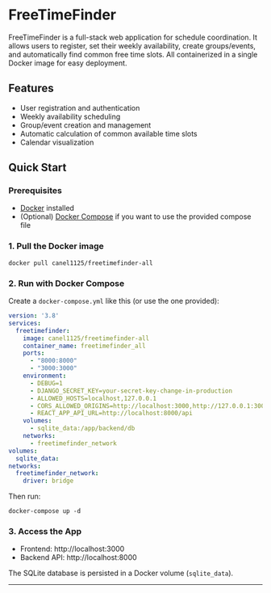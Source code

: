 # FreeTimeFinder

FreeTimeFinder is a full-stack web application for schedule coordination. It allows users to register, set their weekly availability, create groups/events, and automatically find common free time slots. All containerized in a single Docker image for easy deployment.

## Features
- User registration and authentication
- Weekly availability scheduling
- Group/event creation and management
- Automatic calculation of common available time slots
- Calendar visualization

## Quick Start

### Prerequisites
- [Docker](https://www.docker.com/products/docker-desktop) installed
- (Optional) [Docker Compose](https://docs.docker.com/compose/) if you want to use the provided compose file

### 1. Pull the Docker image
```
docker pull canel1125/freetimefinder-all
```

### 2. Run with Docker Compose
Create a `docker-compose.yml` like this (or use the one provided):
```yaml
version: '3.8'
services:
  freetimefinder:
    image: canel1125/freetimefinder-all
    container_name: freetimefinder_all
    ports:
      - "8000:8000"
      - "3000:3000"
    environment:
      - DEBUG=1
      - DJANGO_SECRET_KEY=your-secret-key-change-in-production
      - ALLOWED_HOSTS=localhost,127.0.0.1
      - CORS_ALLOWED_ORIGINS=http://localhost:3000,http://127.0.0.1:3000
      - REACT_APP_API_URL=http://localhost:8000/api
    volumes:
      - sqlite_data:/app/backend/db
    networks:
      - freetimefinder_network
volumes:
  sqlite_data:
networks:
  freetimefinder_network:
    driver: bridge
```

Then run:
```
docker-compose up -d
```

### 3. Access the App
- Frontend: http://localhost:3000
- Backend API: http://localhost:8000


 The SQLite database is persisted in a Docker volume (`sqlite_data`).


---
